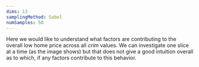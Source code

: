 ```yaml
---
dims: 13
samplingMethod: Sobol
numSamples: 50
---
```


Here we would like to understand what factors are contributing to the overall
low home price across all *crim* values. We can investigate one slice at a
time (as the image shows) but that does not give a good intuition overall
as to which, if any factors contribute to this behavior.

